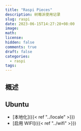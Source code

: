 ```yaml
---
title: "Raspi Pieces"
description: 树莓派使用记录
slug: raspi
date: 2023-06-15T14:27:28+08:00
image:
math:
license:
hidden: false
comments: true
draft: false
categories:
  - raspi
tags:
---
```


## 概述

## Ubuntu

- [本地化]({{< ref "../locale" >}})
- [启用 WIFI]({{< ref "../wifi" >}})

